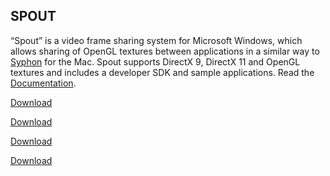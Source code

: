 ## SPOUT

“Spout” is a video frame sharing system for Microsoft Windows, which allows sharing of OpenGL textures between applications in a similar way to [Syphon](http://syphon.v002.info/) for the Mac. Spout supports DirectX 9, DirectX 11 and OpenGL textures and includes a developer SDK and sample applications. Read the [Documentation](https://github.com/leadedge/Spout2/blob/master/SpoutSDK/Documentation/SpoutSDK.pdf).

[Download](https://github.com/leadedge/Spout2/releases/download/2.006/Spout_2006_update-3.zip)  

<a href="https://github.com/leadedge/Spout2/releases/download/2.006/Spout_2006_update-3.zip/" target="_blank"> Download</a>  

<a href="https://github.com/leadedge/Testing/releases/" target="_blank"> Download</a> 

<a href="https://github.com/leadedge/Testing/releases/" target="_blank" rel="noopener"> Download</a> 



